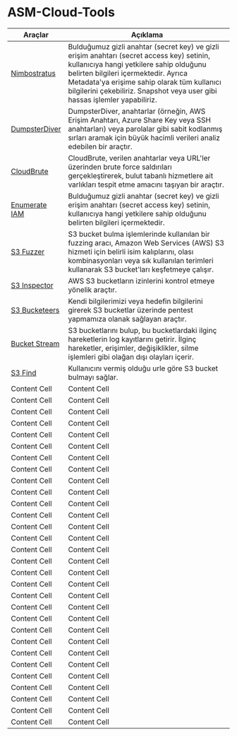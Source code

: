 # ASM-Cloud-Tools



| Araçlar  | Açıklama |
| ------------- | ------------- |
| [Nimbostratus](https://github.com/andresriancho/nimbostratus)  | Bulduğumuz gizli anahtar (secret key) ve gizli erişim anahtarı (secret access key) setinin, kullanıcıya hangi yetkilere sahip olduğunu belirten bilgileri içermektedir. Ayrıca Metadata'ya erişime sahip olarak tüm kullanıcı bilgilerini çekebiliriz. Snapshot veya user gibi hassas işlemler yapabiliriz. |
| [DumpsterDiver](https://github.com/securing/DumpsterDiver)  | DumpsterDiver, anahtarlar (örneğin, AWS Erişim Anahtarı, Azure Share Key veya SSH anahtarları) veya parolalar gibi sabit kodlanmış sırları aramak için büyük hacimli verileri analiz edebilen bir araçtır. |
| [CloudBrute](https://github.com/0xsha/cloudbrute)  | CloudBrute, verilen anahtarlar veya URL'ler üzerinden brute force saldırıları gerçekleştirerek, bulut tabanlı hizmetlere ait varlıkları tespit etme amacını taşıyan bir araçtır.  |
| [Enumerate IAM](https://github.com/andresriancho/enumerate-iam)  | Bulduğumuz gizli anahtar (secret key) ve gizli erişim anahtarı (secret access key) setinin, kullanıcıya hangi yetkilere sahip olduğunu belirten bilgileri içermektedir.   |
| [S3 Fuzzer](https://github.com/pbnj/s3-fuzzer)  | S3 bucket bulma işlemlerinde kullanılan bir fuzzing aracı, Amazon Web Services (AWS) S3 hizmeti için belirli isim kalıplarını, olası kombinasyonları veya sık kullanılan terimleri kullanarak S3 bucket'ları keşfetmeye çalışır.  |
| [S3 Inspector](https://github.com/clario-tech/s3-inspector)  | AWS S3 bucketların izinlerini kontrol etmeye yönelik araçtır.  |
| [S3 Bucketeers](https://github.com/tomdev/teh_s3_bucketeers)  | Kendi bilgilerimizi veya hedefin bilgilerini girerek S3 bucketlar üzerinde pentest yapmamıza olanak sağlayan araçtır.  |
| [Bucket Stream](https://github.com/eth0izzle/bucket-stream)  | S3 bucketlarını bulup, bu bucketlardaki ilginç hareketlerin log kayıtlarını getirir. İlginç hareketler, erişimler, değişiklikler, silme işlemleri gibi olağan dışı olayları içerir. |
| [S3 Find](https://github.com/aaparmeggiani/s3find)  | Kullanıcını vermiş olduğu urle göre S3 bucket bulmayı sağlar.  |
| Content Cell  | Content Cell  |
| Content Cell  | Content Cell  |
| Content Cell  | Content Cell  |
| Content Cell  | Content Cell  |
| Content Cell  | Content Cell  |
| Content Cell  | Content Cell  |
| Content Cell  | Content Cell  |
| Content Cell  | Content Cell  |
| Content Cell  | Content Cell  |
| Content Cell  | Content Cell  |
| Content Cell  | Content Cell  |
| Content Cell  | Content Cell  |
| Content Cell  | Content Cell  |
| Content Cell  | Content Cell  |
| Content Cell  | Content Cell  |
| Content Cell  | Content Cell  |
| Content Cell  | Content Cell  |
| Content Cell  | Content Cell  |
| Content Cell  | Content Cell  |
| Content Cell  | Content Cell  |
| Content Cell  | Content Cell  |
| Content Cell  | Content Cell  |
| Content Cell  | Content Cell  |
| Content Cell  | Content Cell  |
| Content Cell  | Content Cell  |
| Content Cell  | Content Cell  |
| Content Cell  | Content Cell  |
| Content Cell  | Content Cell  |
| Content Cell  | Content Cell  |
| Content Cell  | Content Cell  |

